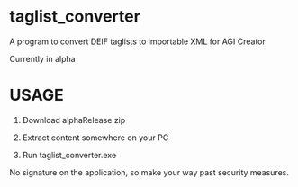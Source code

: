 # taglist_converter

A program to convert DEIF taglists to importable XML for AGI Creator

Currently in alpha

# USAGE

1. Download alphaRelease.zip

2. Extract content somewhere on your PC

3. Run taglist_converter.exe


No signature on the application, so make your way past security measures. 